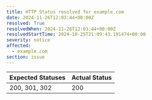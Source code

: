 ```yaml
---
title: HTTP Status resolved for example.com
date: 2024-11-26T12:03:44+00:00Z
resolved: True
resolvedWhen: 2024-11-26T12:03:44+00:00Z
resolvedStartTime: 2024-10-25T21:09:43.191474+00:00
severity: notice
affected:
  - example.com
section: issue
---
```


| Expected Statuses | Actual Status  |
|-------------------|----------------|
| 200, 301, 302 | 200 |
